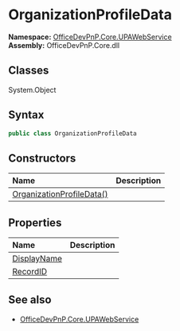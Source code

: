 # OrganizationProfileData

**Namespace:** [OfficeDevPnP.Core.UPAWebService](OfficeDevPnP.Core.UPAWebService.md)  
**Assembly:** OfficeDevPnP.Core.dll  
## Classes
System.Object  
## Syntax
```C#
public class OrganizationProfileData
```
## Constructors
|**Name**|**Description**|
|:-----|:-----|
| [OrganizationProfileData()](OrganizationProfileDataconstructor1details.md) | 
## Properties
|**Name**|**Description**|
|:-----|:-----|
| [DisplayName](OrganizationProfileData.DisplayName.md) | 
| [RecordID](OrganizationProfileData.RecordID.md) | 
## See also
- [OfficeDevPnP.Core.UPAWebService](OfficeDevPnP.Core.UPAWebService.md)
